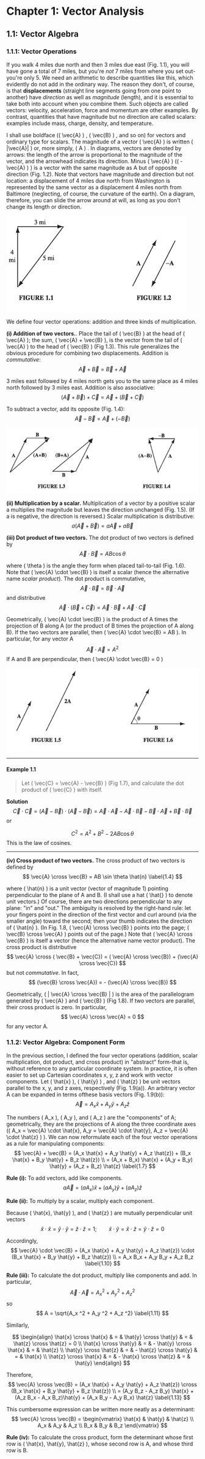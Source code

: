 # Chapter 1: Vector Analysis

## 1.1: Vector Algebra

### 1.1.1: Vector Operations

If you walk 4 miles due north and then 3 miles due east (Fig. 1.1), you will have gone a total of 7 miles, but you're _not_ 7 miles from where you set out-you're only 5. We need an arithmetic to describe quantities like this, which evidently do not add in the ordinary way. The reason they don't, of course, is that __displacements__ (straight line segments going from one point to another) have _direction_ as well as _magnitude_ (length), and it is essential to take both into account when you combine them. Such objects are called vectors: velocity, acceleration, force and momentum are other examples. By contrast, quantities that have magnitude but no direction are called scalars: examples include mass, charge, density, and temperature.

I shall use boldface (\( \vec{A} \) , \( \vec{B} \) , and so on) for vectors and ordinary type for scalars. The magnitude of a vector \( \vec{A} \)  is written \( |\vec{A}| \)  or, more simply, \( A \) . In diagrams, vectors are denoted by arrows: the length of the arrow is proportional to the magnitude of the vector, and the arrowhead indicates its direction. Minus \( \vec{A} \)  (\( - \vec{A} \) ) is a vector with the same magnitude as A but of opposite direction (Fig. 1.2). Note that vectors have magnitude and direction but not location: a displacement of 4 miles due north from Washington is represented by the same vector as a displacement 4 miles north from Baltimore (neglecting, of course, the curvature of the earth). On a diagram, therefore, you can slide the arrow around at will, as long as you don't change its length or direction.

![Figure 1.1](img/1.1.png)

We define four vector operations: addition and three kinds of multiplication.

__(i) Addition of two vectors.__. Place the tail of \( \vec{B} \) at the head of \( \vec{A} \); the sum, \( \vec{A} + \vec{B} \), is the vector from the tail of \( \vec{A} \) to the head of \( \vec{B} \) (Fig 1.3). This rule generalizes the obvious procedure for combining two displacements. Addition is _commutative_:
$$
\vec{A} + \vec{B} = \vec{B} + \vec{A}
$$

3 miles east followed by 4 miles north gets you to the same place as 4 miles north followed by 3 miles east. Addition is also associative:
$$
(\vec{A} + \vec{B}) + \vec{C} = \vec{A} + (\vec{B} + \vec{C})
$$

To subtract a vector, add its opposite (Fig. 1.4):
$$
\vec{A} - \vec{B} = \vec{A} + (- \vec{B})
$$

![Figure 1.3](img/1.3.png)

__(ii) Multiplication by a scalar.__ Multiplication of a vector by a positive scalar a multiplies the magnitude but leaves the direction unchanged (Fig. 1.5). (If a is negative, the direction is reversed.) Scalar multiplication is distributive:
$$
a(\vec{A} + \vec{B}) = a \vec{A} + a \vec{B}
$$

__(iii) Dot product of two vectors.__ The dot product of two vectors is defined by
$$
\vec{A} \cdot \vec{B} = A B \cos \theta \label{1.1}
$$

where \( \theta \)  is the angle they form when placed tail-to-tail (Fig. 1.6). Note that \( \vec{A} \cdot \vec{B} \) is itself a scalar (hence the alternative name _scalar product_). The dot product is commutative,
$$
\vec{A} \cdot \vec{B} = \vec{B} \cdot \vec{A}
$$
and distributive
$$
\vec{A} \cdot (\vec{B} + \vec{C}) = \vec{A} \cdot \vec{B} + \vec{A} \cdot \vec{C} \label{1.2}
$$

Geometrically, \( \vec{A} \cdot \vec{B} \) is the product of A times the projection of B along A (or the product of B times the projection of A along B). If the two vectors are parallel, then \( \vec{A} \cdot \vec{B} = AB \). In particular, for any vector A
$$
 \vec{A} \cdot \vec{A} = A^2 \label{1.3}
 $$ 
If A and B are perpendicular, then \( \vec{A} \cdot \vec{B} = 0 \)

![Figure 1.5](img/1.5.png)

---

#### Example 1.1

> Let \( \vec{C} = \vec{A} - \vec{B} \) (Fig 1.7), and calculate the dot product of \( \vec{C} \) with itself.

__Solution__
$$
\vec{C} \cdot \vec{C} = ( \vec{A} - \vec{B} ) \cdot (\vec{A} - \vec{B}) = \vec{A} \cdot \vec{A} - \vec{A} \cdot \vec{B} - \vec{B} \cdot \vec{A} + \vec{B} \cdot \vec{B}
$$
or

$$
C^2 = A^2 + B^2 - 2AB\cos \theta
$$
This is the law of cosines.

---

__(iv) Cross product of two vectors.__ The cross product of two vectors is defined by
$$
\vec{A} \cross \vec{B} = AB \sin \theta \hat{n} \label{1.4}
$$

where \( \hat{n} \) is a unit vector (vector of magnitude 1) pointing perpendicular to the plane of A and B. (I shall use a hat \( \hat{} \) to denote unit vectors.) Of course, there are two directions perpendicular to any plane: "in" and "out." The ambiguity is resolved by the right-hand rule: let your fingers point in the direction of the first vector and curl around (via the smaller angle) toward the second; then your thumb indicates the direction of \( \hat{n} \). (In Fig. 1.8, \( \vec{A} \cross \vec{B} \) points into the page; \( \vec{B} \cross \vec{A} \)  points out of the page.) Note that \( \vec{A} \cross \vec{B} \)  is itself a vector (hence the alternative name
vector product). The cross product is distributive
$$
\vec{A} \cross ( \vec{B} + \vec{C}) = ( \vec{A} \cross \vec{B}) + (\vec{A} \cross \vec{C})
$$
but not _commutative_. In fact,
$$
(\vec{B} \cross \vec{A}) = - (\vec{A} \cross \vec{B})
$$

Geometrically, \( | \vec{A} \cross \vec{B} | \) is the area of the parallelogram generated by \( \vec{A} \) and \( \vec{B} \) (Fig 1.8). If two vectors are parallel, their cross product is zero. In particular,
$$
 \vec{A} \cross \vec{A} = 0
 $$ 
for any vector A.

### 1.1.2: Vector Algebra: Component Form

In the previous section, I defined the four vector operations (addition, scalar multiplication, dot product, and cross product) in "abstract" form-that is, without reference to any particular coordinate system. In practice, it is often easier to set up Cartesian coordinates x, y, z and work with vector components. Let \( \hat{x} \), \( \hat{y} \) , and \( \hat{z} \) be unit vectors parallel to the x, y, and z axes, respectively (Fig. 1.9(a)). An arbitrary vector A can be expanded in terms ofthese basis vectors (Fig. 1.9(b)):
$$
\vec{A} = A_x \hat{x} + A_y \hat{y} + A_z \hat{z}
$$

The numbers \( A_x \), \( A_y \), and \( A_z \) are the "components" of A; geometrically, they are the projections of A along the three coordinate axes (\( A_x = \vec{A} \cdot \hat{x}, A_y = \vec{A} \cdot \hat{y}, A_z = \vec{A} \cdot \hat{z} \) ). We can now reformulate each of the four vector operations as a rule for manipulating components:
$$
\vec{A} + \vec{B} = (A_x \hat{x} + A_y \hat{y} + A_z \hat{z}) + (B_x \hat{x} + B_y \hat{y} + B_z \hat{z}) \\
 = (A_x + B_x) \hat{x} + (A_y + B_y) \hat{y} + (A_z + B_z) \hat{z} \label{1.7}
$$

__Rule (i):__ To add vectors, add like components.
$$
a\vec{A} = (a A_x) \hat{x} + (a A_y) \hat{y} + (a A_z)\hat{z} \label{1.8}
$$

__Rule (ii):__ To multiply by a scalar, multiply each component.

Because \( \hat{x}, \hat{y} \), and \( \hat{z} \) are mutually perpendicular unit vectors
$$
\hat{x} \cdot \hat{x} = \hat{y} \cdot \hat{y} = \hat{z} \cdot \hat{z} = 1; \qquad \hat{x} \cdot \hat{y} = \hat{x} \cdot \hat{z} = \hat{y} \cdot \hat{z} = 0 \label{1.9}
$$

Accordingly,
$$
\vec{A} \cdot \vec{B} = (A_x \hat{x} + A_y \hat{y} + A_z \hat{z}) \cdot (B_x \hat{x} + B_y \hat{y} + B_z \hat{z}) \\
 = A_x B_x + A_y B_y + A_z B_z \label{1.10}
$$

__Rule (iii):__ To calculate the dot product, multiply like components and add. In particular,
$$
\vec{A} \cdot \vec{A} = A_x ^2 + A_y ^2 + A_z ^2
$$
so
$$
A = \sqrt{A_x ^2 + A_y ^2 + A_z ^2} \label{1.11}
$$

Similarly,

$$
\begin{align}
\hat{x} \cross \hat{x} & = & \hat{y} \cross \hat{y} & = & \hat{z} \cross \hat{z} = 0 \\
\hat{x} \cross \hat{y} & = & - \hat{y} \cross \hat{x} & = & \hat{z} \\
\hat{y} \cross \hat{z} & = & - \hat{z} \cross \hat{y} & = & \hat{x} \\
\hat{z} \cross \hat{x} & = & - \hat{x} \cross \hat{z} & = & \hat{y}
\end{align}
$$

Therefore,
$$
\vec{A} \cross \vec{B} = (A_x \hat{x} + A_y \hat{y} + A_z \hat{z}) \cross (B_x \hat{x} + B_y \hat{y} + B_z \hat{z}) \\
 = (A_y B_z - A_z B_y) \hat{x} + (A_z B_x - A_x B_z)\hat{y} + (A_x B_y - A_y B_x) \hat{z} \label{1.13}
$$

This cumbersome expression can be written more neatly as a determinant:
$$
\vec{A} \cross \vec{B} = \begin{vmatrix}
\hat{x} & \hat{y} & \hat{z} \\
A_x & A_y & A_z \\
B_x & B_y & B_z
\end{vmatrix}
$$

__Rule (iv):__ To calculate the cross product, form the determinant whose first row is \( \hat{x}, \hat{y}, \hat{z} \), whose second row is A, and whose third row is B.